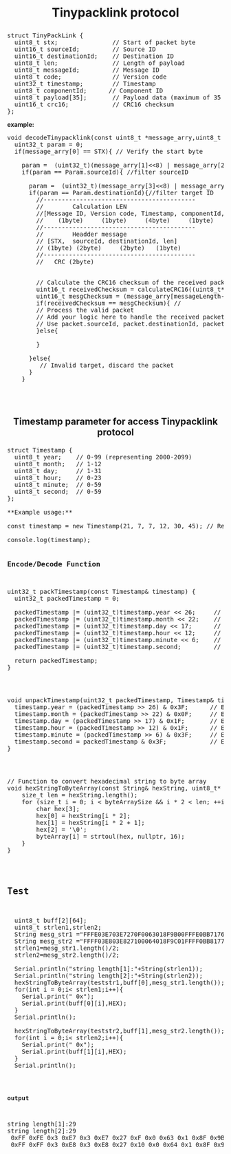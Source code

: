 <strong><h1><p><center>Tinypacklink protocol</center></p></h1></strong>
<pre>struct TinyPackLink {
  uint8_t stx;               // Start of packet byte
  uint16_t sourceId;         // Source ID
  uint16_t destinationId;    // Destination ID
  uint8_t len;               // Length of payload
  uint8_t messageId;         // Message ID
  uint8_t code;              // Version code
  uint32_t timestamp;        // Timestamp
  uint8_t componentId;      // Component ID
  uint8_t payload[35];       // Payload data (maximum of 35 bytes to accommodate the component ID)
  uint16_t crc16;            // CRC16 checksum
};</pre>
**example:**
<pre>void decodeTinypacklink(const uint8_t *message_arry,uint8_t messageLength){
  uint32_t param = 0;
  if(message_arry[0] == STX){ // Verify the start byte
    
    param =  (uint32_t)(message_arry[1]<<8) | message_arry[2];
    if(param == Param.sourceId){ //filter sourceID
      
      param =  (uint32_t)(message_arry[3]<<8) | message_arry[4];
      if(param == Param.destinationId){//filter target ID
        //------------------------------------------
        //        Calculation LEN
        //[Message ID, Version code, Timestamp, componentId, payload]
        //    (1byte)     (1byte)     (4byte)     (1byte)     (n0..byte)
        //------------------------------------------
        //        Headder message
        // [STX,  sourceId, destinationId, len]
        // (1byte) (2byte)     (2byte)   (1byte)
        //------------------------------------------
        //   CRC (2byte)


        // Calculate the CRC16 checksum of the received packet
        uint16_t receivedChecksum = calculateCRC16((uint8_t*)&message_arry[6], message_arry[5]);  //message_arry[5]:message payload Length
        uint16_t mesgChecksum = (message_arry[messageLength-2]<<8)|message_arry[messageLength-1];
        if(receivedChecksum == mesgChecksum){ //
        // Process the valid packet
        // Add your logic here to handle the received packet
        // Use packet.sourceId, packet.destinationId, packet.messageId, etc.
        }else{

        }

      }else{
         // Invalid target, discard the packet
      }
    }</pre><br><br>





<strong><h2><p><center>Timestamp parameter for access Tinypacklink protocol</center></p></h2></strong>
<pre>struct Timestamp {
  uint8_t year;    // 0-99 (representing 2000-2099)
  uint8_t month;   // 1-12
  uint8_t day;     // 1-31
  uint8_t hour;    // 0-23
  uint8_t minute;  // 0-59
  uint8_t second;  // 0-59
};

**Example usage:**<br>
const timestamp = new Timestamp(21, 7, 7, 12, 30, 45); // Represents 2000-07-07 12:30:45<br>
console.log(timestamp);

<strong><h3>Encode/Decode Function</h3></strong>
<pre>uint32_t packTimestamp(const Timestamp& timestamp) {
  uint32_t packedTimestamp = 0;

  packedTimestamp |= (uint32_t)timestamp.year << 26;     // 6 bits for year
  packedTimestamp |= (uint32_t)timestamp.month << 22;    // 4 bits for month
  packedTimestamp |= (uint32_t)timestamp.day << 17;      // 5 bits for day
  packedTimestamp |= (uint32_t)timestamp.hour << 12;     // 5 bits for hour
  packedTimestamp |= (uint32_t)timestamp.minute << 6;    // 6 bits for minute
  packedTimestamp |= (uint32_t)timestamp.second;         // 6 bits for second

  return packedTimestamp;
}</pre>

<pre>void unpackTimestamp(uint32_t packedTimestamp, Timestamp& timestamp) {
  timestamp.year = (packedTimestamp >> 26) & 0x3F;      // Extract 6 bits for year
  timestamp.month = (packedTimestamp >> 22) & 0x0F;     // Extract 4 bits for month
  timestamp.day = (packedTimestamp >> 17) & 0x1F;       // Extract 5 bits for day
  timestamp.hour = (packedTimestamp >> 12) & 0x1F;      // Extract 5 bits for hour
  timestamp.minute = (packedTimestamp >> 6) & 0x3F;     // Extract 6 bits for minute
  timestamp.second = packedTimestamp & 0x3F;            // Extract 6 bits for second
}</pre>

<pre>// Function to convert hexadecimal string to byte array
void hexStringToByteArray(const String& hexString, uint8_t* byteArray, uint8_t byteArraySize) {
    size_t len = hexString.length();
    for (size_t i = 0; i < byteArraySize && i * 2 < len; ++i) {
        char hex[3];
        hex[0] = hexString[i * 2];
        hex[1] = hexString[i * 2 + 1];
        hex[2] = '\0';
        byteArray[i] = strtoul(hex, nullptr, 16);
    }
}</pre>

## Test 
<pre>
  uint8_t buff[2][64];
  uint8_t strlen1,strlen2;
  String mesg_str1 ="FFFE03E703E7270F0063018F9B00FFFE0BB7176F07CF03E701F3003100";
  String mesg_str2 ="FFFF03E803E827100064018F9C01FFFF0BB8177007D003E801F4003201";
  strlen1=mesg_str1.length()/2;
  strlen2=mesg_str2.length()/2;

  Serial.println("string length[1]:"+String(strlen1));
  Serial.println("string length[2]:"+String(strlen2));
  hexStringToByteArray(teststr1,buff[0],mesg_str1.length());
  for(int i = 0;i< strlen1;i++){
    Serial.print(" 0x");
    Serial.print(buff[0][i],HEX);
  }
  Serial.println();

  hexStringToByteArray(teststr2,buff[1],mesg_str2.length());
  for(int i = 0;i< strlen2;i++){
    Serial.print(" 0x");
    Serial.print(buff[1][i],HEX);
  }
  Serial.println();
</pre>
**output**
<pre>
string length[1]:29
string length[2]:29
 0xFF 0xFE 0x3 0xE7 0x3 0xE7 0x27 0xF 0x0 0x63 0x1 0x8F 0x9B 0x0 0xFF 0xFE 0xB 0xB7 0x17 0x6F 0x7 0xCF 0x3 0xE7 0x1 0xF3 0x0 0x31 0x0
 0xFF 0xFF 0x3 0xE8 0x3 0xE8 0x27 0x10 0x0 0x64 0x1 0x8F 0x9C 0x1 0xFF 0xFF 0xB 0xB8 0x17 0x70 0x7 0xD0 0x3 0xE8 0x1 0xF4 0x0 0x32 0x1  
</pre>
